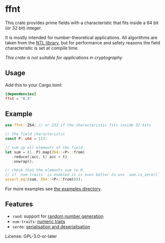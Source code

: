 # ffnt

This crate provides prime fields with a characteristic that fits
inside a 64 bit (or 32 bit) integer.

It is mostly intended for number-theoretical applications. All
algorithms are taken from the [NTL library](https://libntl.org/),
but for performance and safety reasons the field characteristic is
set at compile time.

*This crate is not suitable for applications in cryptography*

## Usage

Add this to your Cargo.toml:

```toml
[dependencies]
ffnt = "0.5"
```

## Example

```rust
use ffnt::Z64; // or Z32 if the characteristic fits inside 32 bits

// the field characteristic
const P: u64 = 113;

// sum up all elements of the field
let sum = (1..P).map(Z64::<P>::from)
   .reduce(|acc, t| acc + t)
   .unwrap();

// check that the elements sum to 0
// if `num-traits` is enabled it is even better to use `sum.is_zero()`
assert_eq!(sum, Z64::<P>::from(0));
```

For more examples see [the examples
directory](https://github.com/a-maier/ffnt/tree/main/examples).

## Features

- `rand`: support for [random number generation](https://crates.io/crates/rand)
- `num-traits`: [numeric traits](https://crates.io/crates/num-traits)
- `serde`: [serialisation and deserialisation](https://crates.io/crates/serde)

License: GPL-3.0-or-later
